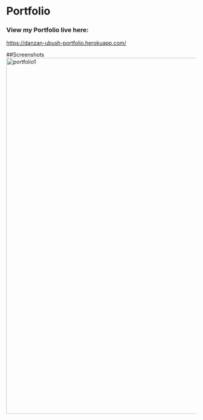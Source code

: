 # Portfolio

### View my Portfolio live here:
https://danzan-ubush-portfolio.herokuapp.com/

##Screenshots
<img width="944" alt="portfolio1" src="https://user-images.githubusercontent.com/61335128/85977771-3b150180-b9ab-11ea-84af-4606b830a04a.png">
